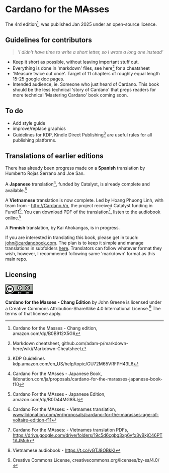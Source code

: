 # Cardano for the M₳sses

The 4rd edition[^1], was published Jan 2025 under an open-source licence. 

## Guidelines for contributors  
>_'I didn't have time to write a short letter, so I wrote a long one instead'_  
- Keep it short as possible, without leaving important stuff out.  
- Everything is done in 'markdown' files, see here[^2] for a cheatsheet
- 'Measure twice cut once'. Target of 11 chapters of roughly equal length 15-25 google doc pages.  
-  Intended audience, ie. Someone who just heard of Cardano. This book should be the less technical 'story of Cardano' that preps readers for more technical 'Mastering Cardano' book coming soon.

## To do
- Add style guide 
- improve/replace graphics
- Guidelines for KDP, Kindle Direct Publishing[^3] are useful rules for all publishing platforms. 

## Translations of earlier editions

There has already been progress made on a **Spanish** translation by Humberto Rojas Serrano and Joe San.

A **Japanese** translation[^4], funded by Catalyst, is already complete and available.[^5]  

A **Vietnamese** translation is now complete. Led by Hoang Phuong Linh, with team from - http://Cardano.Vn, the project received Catalyst funding in Fund11[^6]. You can download PDF of the translation[^7], listen to the audiobook online.[^8]

A **Finnish** translation, by Kai Ahokangas, is in progress.

If you are interested in translating this book, please get in touch: john@cardanobook.com. The plan is to keep it simple and manage translations in subfolders [here](/translations). Translators can follow whatever format they wish, however, I recommened following same 'markdown' format as this main repo. 

## Licensing

![alt text](https://github.com/johnnygreeney/CardanoForTheMasses/blob/main/images/CC.png "Creative Commons")

**Cardano for the Masses - Chang Edition** by John Greene is licensed under a Creative Commons Attribution-ShareAlike 4.0 International License.[^9] The terms of that license apply.	

[^1]: Cardano for the Masses - Chang edition, amazon.com/dp/B0B912X5G6
[^2]: Markdown cheatsheet, github.com/adam-p/markdown-here/wiki/Markdown-Cheatsheet
[^3]: KDP Guidelines kdp.amazon.com/en_US/help/topic/GU72M65VRFPH43L6
[^4]: Cardano For the M₳sses - Japanese Book, lidonation.com/ja/proposals/cardano-for-the-marasses-japanese-book-f10
[^5]: Cardano For the M₳sses - Japanese Edition, amazon.com/dp/B0D44MG8RJ
[^6]: Cardano For the M₳sses: - Vietnames translation, www.lidonation.com/en/proposals/cardano-for-the-marasses-age-of-voltaire-edition-f11
[^7]: Cardano For the M₳sses: - Vietnames translation PDFs, https://drive.google.com/drive/folders/19c5d6cgbg3xp6yfx3vBkjC46PT1AJMuh
[^8]: Vietnamese audiobook - https://t.co/vGTJ8OBkKI
[^9]: Creative Commons License, creativecommons.org/licenses/by-sa/4.0/
